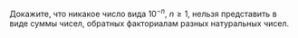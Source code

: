 Докажите, что никакое число вида $10^{-n}$, $n\geq 1$, нельзя
представить в виде суммы чисел, обратных факториалам разных натуральных
чисел.